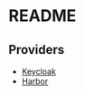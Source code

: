 # README

## Providers

- [Keycloak](https://registry.terraform.io/providers/keycloak/keycloak/latest/docs)
- [Harbor](https://registry.terraform.io/providers/goharbor/harbor/latest/docs)
